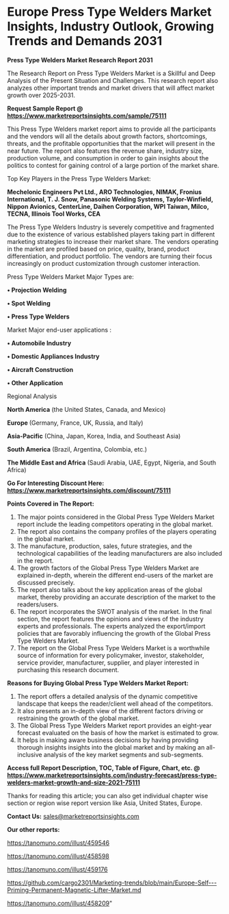  # Europe Press Type Welders Market Insights, Industry Outlook, Growing Trends and Demands 2031

<strong>Press Type Welders Market Research Report 2031</strong>

The Research Report on Press Type Welders Market is a Skillful and Deep Analysis of the Present Situation and Challenges. This research report also analyzes other important trends and market drivers that will affect market growth over 2025-2031.

<strong>Request Sample Report @ <a href=https://www.marketreportsinsights.com/sample/75111>https://www.marketreportsinsights.com/sample/75111</a></strong>

This Press Type Welders market report aims to provide all the participants and the vendors will all the details about growth factors, shortcomings, threats, and the profitable opportunities that the market will present in the near future. The report also features the revenue share, industry size, production volume, and consumption in order to gain insights about the politics to contest for gaining control of a large portion of the market share.

Top Key Players in the Press Type Welders Market:

<strong>Mechelonic Engineers Pvt Ltd., ARO Technologies, NIMAK, Fronius International, T. J. Snow, Panasonic Welding Systems, Taylor-Winfield, Nippon Avionics, CenterLine, Daihen Corporation, WPI Taiwan, Milco, TECNA, Illinois Tool Works, CEA</strong>

The Press Type Welders Industry is severely competitive and fragmented due to the existence of various established players taking part in different marketing strategies to increase their market share. The vendors operating in the market are profiled based on price, quality, brand, product differentiation, and product portfolio. The vendors are turning their focus increasingly on product customization through customer interaction.

Press Type Welders Market Major Types are:

<strong>• Projection Welding

• Spot Welding

• Press Type Welders</strong>

Market Major end-user applications :

<strong>• Automobile Industry

• Domestic Appliances Industry

• Aircraft Construction

• Other Application</strong>

Regional Analysis

</u><strong><b>North America</b></strong> (the United States, Canada, and Mexico)

<strong><b>Europe </b></strong>(Germany, France, UK, Russia, and Italy)

<strong><b>Asia-Pacific</b></strong> (China, Japan, Korea, India, and Southeast Asia)

<strong><b>South America</b></strong> (Brazil, Argentina, Colombia, etc.)

<strong><b>The Middle East and Africa</b></strong> (Saudi Arabia, UAE, Egypt, Nigeria, and South Africa)

<strong>Go For Interesting Discount Here: <a href=https://www.marketreportsinsights.com/discount/75111>https://www.marketreportsinsights.com/discount/75111</a></strong>

<strong>Points Covered in The Report:</strong>
<ol>
  <li>The major points considered in the Global Press Type Welders Market report include the leading competitors operating in the global market.</li>
  <li>The report also contains the company profiles of the players operating in the global market.</li>
  <li>The manufacture, production, sales, future strategies, and the technological capabilities of the leading manufacturers are also included in the report.</li>
  <li>The growth factors of the Global Press Type Welders Market are explained in-depth, wherein the different end-users of the market are discussed precisely.</li>
  <li>The report also talks about the key application areas of the global market, thereby providing an accurate description of the market to the readers/users.</li>
  <li>The report incorporates the SWOT analysis of the market. In the final section, the report features the opinions and views of the industry experts and professionals. The experts analyzed the export/import policies that are favorably influencing the growth of the Global Press Type Welders Market.</li>
  <li>The report on the Global Press Type Welders Market is a worthwhile source of information for every policymaker, investor, stakeholder, service provider, manufacturer, supplier, and player interested in purchasing this research document.</li>
</ol>
<strong>Reasons for Buying Global Press Type Welders Market Report:</strong>

<ol>
  <li>The report offers a detailed analysis of the dynamic competitive landscape that keeps the reader/client well ahead of the competitors.</li>
  <li>It also presents an in-depth view of the different factors driving or restraining the growth of the global market.</li>
  <li>The Global Press Type Welders Market report provides an eight-year forecast evaluated on the basis of how the market is estimated to grow.</li>
  <li>It helps in making aware business decisions by having providing thorough insights insights into the global market and by making an all-inclusive analysis of the key market segments and sub-segments.</li>
</ol>
<strong>Access full Report Description, TOC, Table of Figure, Chart, etc. @ <a href=https://www.marketreportsinsights.com/industry-forecast/press-type-welders-market-growth-and-size-2021-75111>https://www.marketreportsinsights.com/industry-forecast/press-type-welders-market-growth-and-size-2021-75111</a></strong>


Thanks for reading this article; you can also get individual chapter wise section or region wise report version like Asia, United States, Europe.

<strong>Contact Us:</strong>
sales@marketreportsinsights.com

<strong>Our other reports:</strong>

<a href=https://tanomuno.com/illust/459546>https://tanomuno.com/illust/459546</a>

<a href=https://tanomuno.com/illust/458598>https://tanomuno.com/illust/458598</a>

<a href=https://tanomuno.com/illust/459176>https://tanomuno.com/illust/459176</a>

<a href=https://github.com/cargo2301/Marketing-trends/blob/main/Europe-Self---Priming-Permanent-Magnetic-Lifter-Market.md>https://github.com/cargo2301/Marketing-trends/blob/main/Europe-Self---Priming-Permanent-Magnetic-Lifter-Market.md</a>

<a href=https://tanomuno.com/illust/458209>https://tanomuno.com/illust/458209</a>"
